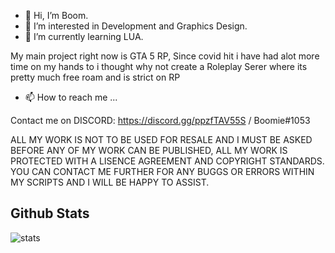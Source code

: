 - 👋 Hi, I’m Boom.
- 👀 I’m interested in Development and Graphics Design.
- 🌱 I’m currently learning LUA.

My main project right now is GTA 5 RP, Since covid hit i have had alot more time on my hands to i thought why not create a Roleplay Serer where its pretty much free roam and is strict on RP

- 📫 How to reach me ...

Contact me on DISCORD: https://discord.gg/ppzfTAV55S / Boomie#1053


ALL MY WORK IS NOT TO BE USED FOR RESALE AND I MUST BE ASKED BEFORE ANY OF MY WORK CAN BE PUBLISHED, ALL MY WORK IS PROTECTED WITH A LISENCE AGREEMENT AND COPYRIGHT STANDARDS.
YOU CAN CONTACT ME FURTHER FOR ANY BUGGS OR ERRORS WITHIN MY SCRIPTS AND I WILL BE HAPPY TO ASSIST.

## Github Stats
![stats](https://github-readme-stats.vercel.app/api?username=boom1053&count_private=true&show_icons=true&theme=dracula&layout=compact&hide_title=true&hide_rank=false)

<!---
THIS IS A READ ME FILED AND IS ALSO ACTING AS A COPYRIGHT ACT OF 2021 USCR Laws
--->
